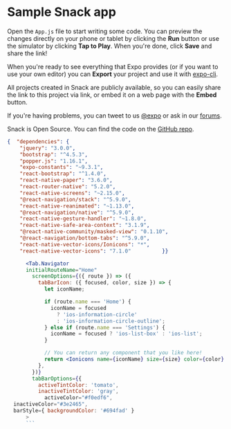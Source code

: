 # Sample Snack app

Open the `App.js` file to start writing some code. You can preview the changes directly on your phone or tablet by clicking the **Run** button or use the simulator by clicking **Tap to Play**. When you're done, click **Save** and share the link!

When you're ready to see everything that Expo provides (or if you want to use your own editor) you can **Export** your project and use it with [expo-cli](https://docs.expo.io/versions/latest/introduction/installation.html).

All projects created in Snack are publicly available, so you can easily share the link to this project via link, or embed it on a web page with the **Embed** button.

If you're having problems, you can tweet to us [@expo](https://twitter.com/expo) or ask in our [forums](https://forums.expo.io).

Snack is Open Source. You can find the code on the [GitHub repo](https://github.com/expo/snack-web).

```json
{  "dependencies": {
    "jquery": "3.0.0",
    "bootstrap": "^4.5.3",
    "popper.js": "1.16.1",
    "expo-constants": "~9.3.1",
    "react-bootstrap": "^1.4.0",
    "react-native-paper": "3.6.0",
    "react-router-native": "5.2.0",
    "react-native-screens": "~2.15.0",
    "@react-navigation/stack": "^5.9.0",
    "react-native-reanimated": "~1.13.0",
    "@react-navigation/native": "^5.9.0",
    "react-native-gesture-handler": "~1.8.0",
    "react-native-safe-area-context": "3.1.9",
    "@react-native-community/masked-view": "0.1.10",
    "@react-navigation/bottom-tabs": "^5.9.0",
    "react-native-vector-icons/Ionicons": "*",
    "react-native-vector-icons": "7.1.0"          }}
```

```jsx
      <Tab.Navigator 
      initialRouteName="Home"
        screenOptions={({ route }) => ({
          tabBarIcon: ({ focused, color, size }) => {
            let iconName;

            if (route.name === 'Home') {
              iconName = focused
                ? 'ios-information-circle'
                : 'ios-information-circle-outline';
            } else if (route.name === 'Settings') {
              iconName = focused ? 'ios-list-box' : 'ios-list';
            }

            // You can return any component that you like here!
            return <Ionicons name={iconName} size={size} color={color} />;
          },
        })}
        tabBarOptions={{
          activeTintColor: 'tomato',
          inactiveTintColor: 'gray',
            activeColor="#f0edf6",
  inactiveColor="#3e2465",
  barStyle={ backgroundColor: '#694fad' }
      >
      ```